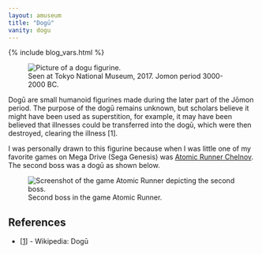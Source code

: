```yaml
---
layout: amuseum
title: "Dogū"
vanity: dogu
---
```


{% include blog_vars.html %}

<figure class="center_children">
  <img src="{{resources_path_amuseum}}/dogu.jpg" alt="Picture of a dogu figurine." />
  <figcaption>Seen at Tokyo National Museum, 2017. Jomon period 3000-2000 BC.</figcaption>
</figure>


<!--more-->

Dogū are small humanoid figurines made during the later part of the Jōmon period. The purpose of the dogū remains unknown, but scholars believe it might have been used as superstition, for example, it may have been believed that illnesses could be transferred into the dogū, which were then destroyed, clearing the illness [1].

I was personally drawn to this figurine because when I was little one of my favorite games on Mega Drive (Sega Genesis) was [Atomic Runner Chelnov](https://en.wikipedia.org/wiki/Atomic_Runner_Chelnov). The second boss was a dogū as shown below.


<figure class="center_children">
  <img src="{{resources_path_amuseum}}/atomic-runner.png" alt="Screenshot of the game Atomic Runner depicting the second boss." />
  <figcaption>Second boss in the game Atomic Runner.</figcaption>
</figure>

## References

* [[1](https://en.wikipedia.org/wiki/Dog%C5%AB)] - Wikipedia: Dogū
